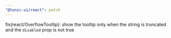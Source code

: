 ```yaml
---
"@tonic-ui/react": patch
---
```


fix(react/OverflowTooltip): show the tooltip only when the string is truncated and the `disabled` prop is not true
